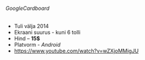 ###### GoogleCardboard
* Tuli välja 2014
* Ekraani suurus - kuni 6 tolli
* Hind – __15$__
* Platvorm - *Android*
* https://www.youtube.com/watch?v=wZXjoMMigJU
